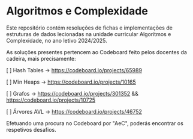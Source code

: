 # Algoritmos e Complexidade

Este repositório contém resoluções de fichas e implementações de estruturas de dados lecionadas na unidade curricular Algoritmos e Complexidade, no ano letivo 2024/2025.

As soluções presentes pertencem ao Codeboard feito pelos docentes da cadeira, mais precisamente:

[ ] Hash Tables -> https://codeboard.io/projects/65989

[ ] Min Heaps -> https://codeboard.io/projects/10165

[ ] Grafos -> https://codeboard.io/projects/301352 && https://codeboard.io/projects/10725

[ ] Árvores AVL -> https://codeboard.io/projects/46752

Efetuando uma procura no Codeboard por "AeC", poderás encontrar os respetivos desafios.